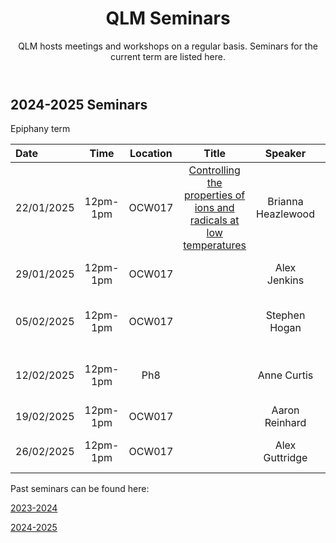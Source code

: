 ﻿---
layout: page
title: QLM Seminars
subtitle: QLM hosts meetings and workshops on a regular basis. Seminars for the current term are listed here.
---
 
## 2024-2025 Seminars

Epiphany term

|Date  |Time |Location  |Title   |Speaker    |Institution    |
|:---  | :----: | :----:  | :--------:      | :------:      |           --: |
|22/01/2025|12pm-1pm|OCW017|<a href="/events/seminars/abstracts/2025 Epiphany/Brianna Heazlewood"> Controlling the properties of ions and radicals at low temperatures </a>|Brianna Heazlewood |University of Liverpool |
|29/01/2025|12pm-1pm|OCW017|<a href="/events/seminars/abstracts/2024 Epiphany/Alex Jenkins">  </a>|Alex Jenkins |University of Cambridge |
|05/02/2025|12pm-1pm|OCW017|<a href="/events/seminars/abstracts/2024 Epiphany/Stephen Hogan">  </a>|Stephen Hogan |University College London (UCL)|
|12/02/2025|12pm-1pm|Ph8|<a href="/events/seminars/abstracts/2024 Epiphany/Anne Curtis">  </a>|Anne Curtis |National Physical Laboratory (NPL)|
|19/02/2025|12pm-1pm|OCW017|<a href="/events/seminars/abstracts/2024 Epiphany/Aaron Reinhard">  </a>|Aaron Reinhard |Kenyon College|
|26/02/2025|12pm-1pm|OCW017|<a href="/events/seminars/abstracts/2024 Epiphany/Alex Guttridge">  </a>|Alex Guttridge |Durham University, QLM|


Past seminars can be found here: 

<a href="/events/seminars_past_2324"> 2023-2024 </a>

<a href="/events/seminars_past_2425"> 2024-2025 </a>




